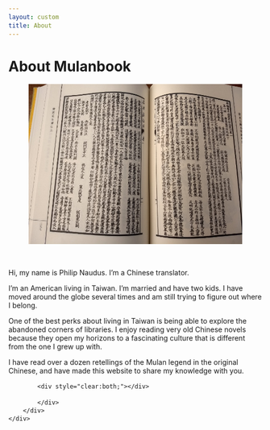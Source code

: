 ```yaml
---
layout: custom
title: About
---
```


<!-- /banner_bottom -->
<div class="main banner_bottom" id="article">
	<div class="clearfix"> </div>
	<div class="container">
		<div class="inner_sec_top_aglieits">
			<div class="banner_bottom_info">
				<h1>About Mulanbook</h1>
				<figure  class="float left" style="max-width: 450px;" >
				<img src="/assets/images/promo/about_me_book.jpg" alt="A text from the Ming dynasty." />
				</figure><br />
				<p>Hi, my name is Philip Naudus. I’m a Chinese translator.</p>
				<p>I’m an American living in Taiwan. I’m married and have two kids. I have moved around the globe several times and am still trying to figure out where I belong.</p>
				<p>One of the best perks about living in Taiwan is being able to explore the abandoned corners of libraries. I enjoy reading very old Chinese novels because they open my horizons to a fascinating culture that is different from the one I grew up with.</p>
				<p>I have read over a dozen retellings of the Mulan legend in the original Chinese, and have made this website to share my knowledge with you.</p>

			<div style="clear:both;"></div>

			</div>
		</div>
	</div>
</div>
<script type="text/javascript" src="/assets/js/float.js"></script>
